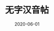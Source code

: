 ---
discogs_id: 16874985
title: 无字汉音帖
artists: ['窦唯', '暮良文王']
date: 2020-06-01
genre: ['Electronic']
image: 无字汉音帖-16874985.jpg
label: 窦唯音乐工作室
country: China
styles: ['Ambient', 'Experimental']
category: Ambient
---